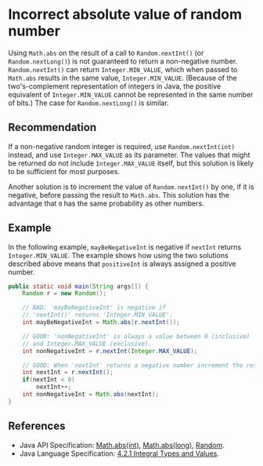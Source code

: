 # Incorrect absolute value of random number
Using `Math.abs` on the result of a call to `Random.nextInt()` (or `Random.nextLong()`) is not guaranteed to return a non-negative number. `Random.nextInt()` can return `Integer.MIN_VALUE`, which when passed to `Math.abs` results in the same value, `Integer.MIN_VALUE`. (Because of the two's-complement representation of integers in Java, the positive equivalent of `Integer.MIN_VALUE` cannot be represented in the same number of bits.) The case for `Random.nextLong()` is similar.


## Recommendation
If a non-negative random integer is required, use `Random.nextInt(int)` instead, and use `Integer.MAX_VALUE` as its parameter. The values that might be returned do not include `Integer.MAX_VALUE` itself, but this solution is likely to be sufficient for most purposes.

Another solution is to increment the value of `Random.nextInt()` by one, if it is negative, before passing the result to `Math.abs`. This solution has the advantage that `0` has the same probability as other numbers.


## Example
In the following example, `mayBeNegativeInt` is negative if `nextInt` returns `Integer.MIN_VALUE`. The example shows how using the two solutions described above means that `positiveInt` is always assigned a positive number.


```java
public static void main(String args[]) {
    Random r = new Random();

    // BAD: 'mayBeNegativeInt' is negative if
    // 'nextInt()' returns 'Integer.MIN_VALUE'.
    int mayBeNegativeInt = Math.abs(r.nextInt());

    // GOOD: 'nonNegativeInt' is always a value between 0 (inclusive)
    // and Integer.MAX_VALUE (exclusive).
    int nonNegativeInt = r.nextInt(Integer.MAX_VALUE);

    // GOOD: When 'nextInt' returns a negative number increment the returned value.
    int nextInt = r.nextInt();
    if(nextInt < 0)
        nextInt++;
    int nonNegativeInt = Math.abs(nextInt);
}

```

## References
* Java API Specification: [Math.abs(int)](https://docs.oracle.com/en/java/javase/11/docs/api/java.base/java/lang/Math.html#abs(int)), [Math.abs(long)](https://docs.oracle.com/en/java/javase/11/docs/api/java.base/java/lang/Math.html#abs(long)), [Random](https://docs.oracle.com/en/java/javase/11/docs/api/java.base/java/util/Random.html).
* Java Language Specification: [4.2.1 Integral Types and Values](https://docs.oracle.com/javase/specs/jls/se11/html/jls-4.html#jls-4.2.1).
